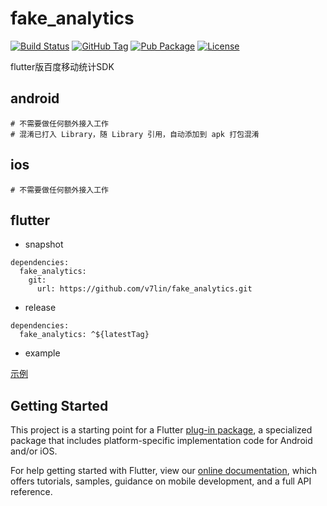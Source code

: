 # fake_analytics

[![Build Status](https://cloud.drone.io/api/badges/v7lin/fake_analytics/status.svg)](https://cloud.drone.io/v7lin/fake_analytics)
[![GitHub Tag](https://img.shields.io/github/tag/v7lin/fake_analytics.svg)](https://github.com/v7lin/fake_analytics/releases)
[![Pub Package](https://img.shields.io/pub/v/fake_analytics.svg)](https://pub.dartlang.org/packages/fake_analytics)
[![License](https://img.shields.io/badge/License-Apache%202.0-blue.svg)](https://github.com/v7lin/fake_analytics/blob/master/LICENSE)

flutter版百度移动统计SDK

## android

````
# 不需要做任何额外接入工作
# 混淆已打入 Library，随 Library 引用，自动添加到 apk 打包混淆
````

## ios

````
# 不需要做任何额外接入工作
````

## flutter

* snapshot

````
dependencies:
  fake_analytics:
    git:
      url: https://github.com/v7lin/fake_analytics.git
````

* release

````
dependencies:
  fake_analytics: ^${latestTag}
````

* example

[示例](./example/lib/main.dart)

## Getting Started

This project is a starting point for a Flutter
[plug-in package](https://flutter.io/developing-packages/),
a specialized package that includes platform-specific implementation code for
Android and/or iOS.

For help getting started with Flutter, view our 
[online documentation](https://flutter.io/docs), which offers tutorials, 
samples, guidance on mobile development, and a full API reference.
